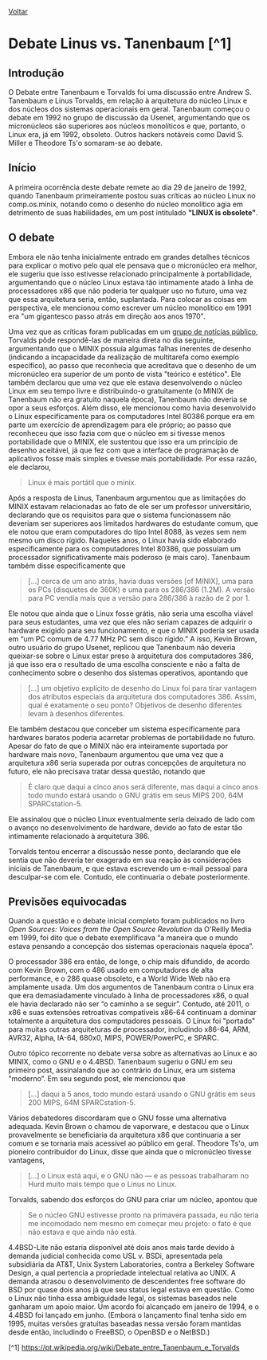 [Voltar](intro.md)

# Debate Linus vs. Tanenbaum [^1]

## Introdução

  O Debate entre Tanenbaum e Torvalds foi uma discussão entre Andrew S. Tanenbaum e Linus Torvalds, em relação à arquitetura do núcleo Linux e dos núcleos dos sistemas operacionais em geral. Tanenbaum começou o debate em 1992 no grupo de discussão da Usenet, argumentando que os micronúcleos são superiores aos núcleos monolíticos e que, portanto, o Linux era, já em 1992, obsoleto. Outros hackers notáveis como David S. Miller e Theodore Ts'o somaram-se ao debate.

## Início
  
  A primeira ocorrência deste debate remete ao dia 29 de janeiro de 1992, quando Tanenbaum primeiramente postou suas críticas ao núcleo Linux no comp.os.minix, notando como o desenho do núcleo monolítico agia em detrimento de suas habilidades, em um post intitulado **"LINUX is obsolete"**.
  
## O debate
  
  Embora ele não tenha inicialmente entrado em grandes detalhes técnicos para explicar o motivo pelo qual ele pensava que o micronúcleo era melhor, ele sugeriu que isso estivesse relacionado principalmente à portabilidade, argumentando que o núcleo Linux estava tão intimamente atado à linha de processadores x86 que não poderia ter qualquer uso no futuro, uma vez que essa arquitetura seria, então, suplantada. Para colocar as coisas em perspectiva, ele mencionou como escrever um núcleo monolítico em 1991 era "um gigantesco passo atrás em direção aos anos 1970".
  
  Uma vez que as críticas foram publicadas em um [grupo de notícias público](https://groups.google.com/g/comp.os.minix/c/wlhw16QWltI?pli=1), Torvalds pôde respondê-las de maneira direta no dia seguinte, argumentando que o MINIX possuía algumas falhas inerentes de desenho (indicando a incapacidade da realização de multitarefa como exemplo específico), ao passo que reconhecia que acreditava que o desenho de um micronúcleo era superior de um ponto de vista "teórico e estético". Ele também declarou que uma vez que ele estava desenvolvendo o núcleo Linux em seu tempo livre e distribuindo-o gratuitamente (o MINIX de Tanenbaum não era gratuito naquela época), Tanenbaum não deveria se opor a seus esforços. Além disso, ele mencionou como havia desenvolvido o Linux especificamente para os computadores Intel 80386 porque era em parte um exercício de aprendizagem para ele próprio; ao passo que reconheceu que isso fazia com que o núcleo em si tivesse menos portabilidade que o MINIX, ele sustentou que isso era um princípio de desenho aceitável, já que fez com que a interface de programação de aplicativos fosse mais simples e tivesse mais portabilidade. Por essa razão, ele declarou, 
  
  > Linux é mais portátil que o minix.
  
  Após a resposta de Linus, Tanenbaum argumentou que as limitações do MINIX estavam relacionadas ao fato de ele ser um professor universitário, declarando que os requisitos para que o sistema funcionassem não deveriam ser superiores aos limitados hardwares do estudante comum, que ele notou que eram computadores do tipo Intel 8088, às vezes sem nem mesmo um disco rígido. Naqueles anos, o Linux havia sido elaborado especificamente para os computadores Intel 80386, que possuíam um processador significativamente mais poderoso (e mais caro). Tanenbaum também disse especificamente que 
  
  > [...] cerca de um ano atrás, havia duas versões [of MINIX], uma para os PCs (disquetes de 360K) e uma para os 286/386 (1.2M). A versão para PC vendia mais que a versão para 286/386 à razão de 2 por 1. 
  
  Ele notou que ainda que o Linux fosse grátis, não seria uma escolha viável para seus estudantes, uma vez que eles não seriam capazes de adquirir o hardware exigido para seu funcionamento, e que o MINIX poderia ser usada em “um PC comum de 4.77 MHz PC sem disco rígido.” A isso, Kevin Brown, outro usuário do grupo Usenet, replicou que Tanenbaum não deveria queixar-se sobre o Linux estar preso à arquitetura dos computadores 386, já que isso era o resultado de uma escolha consciente e não a falta de conhecimento sobre o desenho dos sistemas operativos, apontando que 
  
  > [...] um objetivo explícito de desenho do Linux foi para tirar vantagem dos atributos especiais da arquitetura dos computadores 386. Assim, qual é exatamente o seu ponto? Objetivos de desenho diferentes levam à desenhos diferentes.
  
  Ele também destacou que conceber um sistema especificamente para hardwares baratos poderia acarretar problemas de portabilidade no futuro. Apesar do fato de que o MINIX não era inteiramente suportada por hardware mais novo, Tanenbaum argumentou que uma vez que a arquitetura x86 seria superada por outras concepções de arquitetura no futuro, ele não precisava tratar dessa questão, notando que 
  
  > É claro que daqui a cinco anos será diferente, mas daqui a cinco anos todo mundo estará usando o GNU grátis em seus MIPS 200, 64M SPARCstation-5.
  
  Ele assinalou que o núcleo Linux eventualmente seria deixado de lado com o avanço no desenvolvimento de hardware, devido ao fato de estar tão intimamente relacionado à arquitetura 386.

  Torvalds tentou encerrar a discussão nesse ponto, declarando que ele sentia que não deveria ter exagerado em sua reação às considerações iniciais de Tanenbaum, e que estava escrevendo um e-mail pessoal para desculpar-se com ele. Contudo, ele continuaria o debate posteriormente.
  
## Previsões equivocadas
 
  Quando a questão e o debate inicial completo foram publicados no livro *Open Sources: Voices from the Open Source Revolution* da O'Reilly Media em 1999, foi dito que o debate exemplificava “a maneira que o mundo estava pensando a concepção dos sistemas operacionais naquela época”.
  
  O processador 386 era então, de longe, o chip mais difundido, de acordo com Kevin Brown, com o 486 usado em computadores de alta performance, e o 286 quase obsoleto, e a World Wide Web não era amplamente usada. Um dos argumentos de Tanenbaum contra o Linux era que era demasiadamente vinculado à linha de processadores x86, o qual ele havia declarado não ser “o caminho a se seguir”. Contudo, até 2011, o x86 e suas extensões retroativas compatíveis x86-64 continuam a dominar totalmente a arquitetura dos computadores pessoais. O Linux foi "portado" para muitas outras arquiteturas de processador, includindo x86-64, ARM, AVR32, Alpha, IA-64, 680x0, MIPS, POWER/PowerPC, e SPARC.

  Outro tópico recorrente no debate versa sobre as alternativas ao Linux e ao MINIX, como o GNU e o 4.4BSD. Tanenbaum sugeriu o GNU em seu primeiro post, assinalando que ao contrário do Linux, era um sistema "moderno”. Em seu segundo post, ele mencionou que 
  
  > [...] daqui a 5 anos, todo mundo estará usando o GNU grátis em seus 200 MIPS, 64M SPARCstation-5.
  
  Vários debatedores discordaram que o GNU fosse uma alternativa adequada. Kevin Brown o chamou de vaporware, e destacou que o Linux provavelmente se beneficiaria da arquitetura x86 que continuaria a ser comum e se tornaria mais acessível ao público em geral. Theodore Ts'o, um pioneiro contribuidor do Linux, disse que ainda que o micronúcleo tivesse vantagens, 
  
  > [...] o Linux está aqui, e o GNU não — e as pessoas trabalharam no Hurd muito mais tempo que o Linus no Linux. 
  
  Torvalds, sabendo dos esforços do GNU para criar um núcleo, apontou que 
  
  > Se o núcleo GNU estivesse pronto na primavera passada, eu não teria me incomodado nem mesmo em começar meu projeto: o fato é que não estava e que ainda não está.

  4.4BSD-Lite não estaria disponível até dois anos mais tarde devido à demanda judicial conhecida como USL v. BSDi, apresentada pela subsidiária da AT&T, Unix System Laboratories, contra a Berkeley Software Design, a qual pertencia a propriedade intelectual relativa ao UNIX. A demanda atrasou o desenvolvimento de descendentes free software do BSD por quase dois anos já que seu status legal estava em questão. Como o Linux não tinha essa ambiguidade legal, os sistemas baseados nele ganharam um apoio maior. Um acordo foi alcançado em janeiro de 1994, e o 4.4BSD foi lançado em junho. (Embora o lançamento final tenha sido em 1995, muitas versões gratuitas baseadas nessa versão foram mantidas desde então, includindo o FreeBSD, o OpenBSD e o NetBSD.)

[^1] https://pt.wikipedia.org/wiki/Debate_entre_Tanenbaum_e_Torvalds
